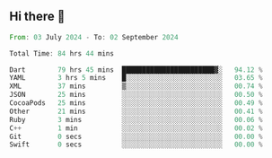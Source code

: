 ## Hi there 👋

<!--START_SECTION:waka-->

```rust
From: 03 July 2024 - To: 02 September 2024

Total Time: 84 hrs 44 mins

Dart        79 hrs 45 mins  ███████████████████████▓░   94.12 %
YAML        3 hrs 5 mins    █░░░░░░░░░░░░░░░░░░░░░░░░   03.65 %
XML         37 mins         ▒░░░░░░░░░░░░░░░░░░░░░░░░   00.74 %
JSON        25 mins         ░░░░░░░░░░░░░░░░░░░░░░░░░   00.50 %
CocoaPods   25 mins         ░░░░░░░░░░░░░░░░░░░░░░░░░   00.49 %
Other       21 mins         ░░░░░░░░░░░░░░░░░░░░░░░░░   00.41 %
Ruby        3 mins          ░░░░░░░░░░░░░░░░░░░░░░░░░   00.06 %
C++         1 min           ░░░░░░░░░░░░░░░░░░░░░░░░░   00.02 %
Git         0 secs          ░░░░░░░░░░░░░░░░░░░░░░░░░   00.00 %
Swift       0 secs          ░░░░░░░░░░░░░░░░░░░░░░░░░   00.00 %
```

<!--END_SECTION:waka-->

<!--
**mathiskakal/mathiskakal** is a ✨ _special_ ✨ repository because its `README.md` (this file) appears on your GitHub profile.

Here are some ideas to get you started:

- 🔭 I’m currently working on ...
- 🌱 I’m currently learning ...
- 👯 I’m looking to collaborate on ...
- 🤔 I’m looking for help with ...
- 💬 Ask me about ...
- 📫 How to reach me: ...
- 😄 Pronouns: ...
- ⚡ Fun fact: ...
-->
